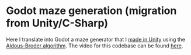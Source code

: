# Godot maze generation (migration from Unity/C-Sharp)

Here I translate into Godot a maze generator that I [made in Unity](https://www.youtube.com/watch?v=Uo4GCrN2eOY&t=2s&ab_channel=QuickGameDevTutorials) using the [Aldous-Broder algorithm](https://en.wikipedia.org/wiki/Maze_generation_algorithm#Aldous-Broder_algorithm).  The video for this codebase can be found [here](https://www.youtube.com/watch?v=rVvJ_NY2IXg&ab_channel=QuickGameDevTutorials).
